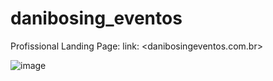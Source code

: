 # danibosing_eventos

Profissional Landing Page:
link: <danibosingeventos.com.br>



![image](https://github.com/DerikSehn/danibosing_eventos/assets/120342920/b89abf11-a27d-493a-90b7-29c8a4a1d1bb)
